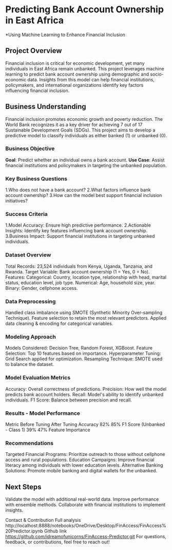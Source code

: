 # Predicting Bank Account Ownership in East Africa
*Using Machine Learning to Enhance Financial Inclusion
## Project Overview
Financial inclusion is critical for economic development, yet many individuals in East Africa remain unbanked. This project leverages machine learning to predict bank account ownership using demographic and socio-economic data. Insights from this model can help financial institutions, policymakers, and international organizations identify key factors influencing financial inclusion.

## Business Understanding
Financial inclusion promotes economic growth and poverty reduction.
The World Bank recognizes it as a key driver for achieving 7 out of 17 Sustainable Development Goals (SDGs).
This project aims to develop a predictive model to classify individuals as either banked (1) or unbanked (0).

### Business Objective
**Goal**: Predict whether an individual owns a bank account.
**Use Case**: Assist financial institutions and policymakers in targeting the unbanked population.

### Key Business Questions
1.Who does not have a bank account?
2.What factors influence bank account ownership?
3.How can the model best support financial inclusion initiatives?

### Success Criteria
1.Model Accuracy: Ensure high predictive performance.
2.Actionable Insights: Identify key features influencing bank account ownership.
3.Business Impact: Support financial institutions in targeting unbanked individuals.

### Dataset Overview
Total Records: 23,524 individuals from Kenya, Uganda, Tanzania, and Rwanda.
Target Variable: Bank account ownership (1 = Yes, 0 = No).
Features:
Categorical: Country, location type, relationship with head, marital status, education level, job type.
Numerical: Age, household size, year.
Binary: Gender, cellphone access.

### Data Preprocessing
Handled class imbalance using SMOTE (Synthetic Minority Over-sampling Technique).
Feature selection to retain the most relevant predictors.
Applied data cleaning & encoding for categorical variables.

### Modeling Approach
Models Considered: Decision Tree, Random Forest, XGBoost.
Feature Selection: Top 10 features based on importance.
Hyperparameter Tuning: Grid Search applied for optimization.
Resampling Technique: SMOTE used to balance the dataset.

### Model Evaluation Metrics
Accuracy: Overall correctness of predictions.
Precision: How well the model predicts bank account holders.
Recall: Model's ability to identify unbanked individuals.
F1 Score: Balance between precision and recall.

### Results - Model Performance
Metric	Before Tuning	After Tuning
Accuracy	82%	85%
F1 Score (Unbanked - Class 1)	39%	47%
Feature Importance

### Recommendations
Targeted Financial Programs: Prioritize outreach to those without cellphone access and rural populations.
Education Campaigns: Improve financial literacy among individuals with lower education levels.
Alternative Banking Solutions: Promote mobile banking and digital wallets for the unbanked.

## Next Steps
Validate the model with additional real-world data.
Improve performance with ensemble methods.
Collaborate with financial institutions to implement insights.

Contact & Contribution
Full analysis http://localhost:8888/notebooks/OneDrive/Desktop/FinAccess/FinAccess%20Predictor.ipynb
Github link https://github.com/idreamofunicorns/FinAccess-Predictor.git
For questions, feedback, or contributions, feel free to reach out!



